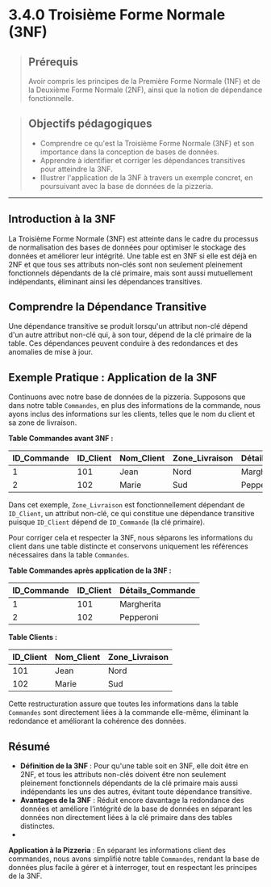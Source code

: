 # 3.4.0 Troisième Forme Normale (3NF)

<blockquote>
    <h2>Prérequis</h2>
    <p>Avoir compris les principes de la Première Forme Normale (1NF) et de la Deuxième Forme Normale (2NF), ainsi que la notion de dépendance fonctionnelle.</p>
</blockquote>

<blockquote>
    <h2>Objectifs pédagogiques</h2>
    <ul>
        <li>Comprendre ce qu'est la Troisième Forme Normale (3NF) et son importance dans la conception de bases de données.</li>
        <li>Apprendre à identifier et corriger les dépendances transitives pour atteindre la 3NF.</li>
        <li>Illustrer l'application de la 3NF à travers un exemple concret, en poursuivant avec la base de données de la pizzeria.</li>
    </ul>
</blockquote>

---

## Introduction à la 3NF

La Troisième Forme Normale (3NF) est atteinte dans le cadre du processus de normalisation des bases de données pour optimiser le stockage des données et améliorer leur intégrité. Une table est en 3NF si elle est déjà en 2NF et que tous ses attributs non-clés sont non seulement pleinement fonctionnels dépendants de la clé primaire, mais sont aussi mutuellement indépendants, éliminant ainsi les dépendances transitives.

## Comprendre la Dépendance Transitive

Une dépendance transitive se produit lorsqu'un attribut non-clé dépend d'un autre attribut non-clé qui, à son tour, dépend de la clé primaire de la table. Ces dépendances peuvent conduire à des redondances et des anomalies de mise à jour.

## Exemple Pratique : Application de la 3NF

Continuons avec notre base de données de la pizzeria. Supposons que dans notre table `Commandes`, en plus des informations de la commande, nous ayons inclus des informations sur les clients, telles que le nom du client et sa zone de livraison.

**Table Commandes avant 3NF :**

| ID_Commande | ID_Client | Nom_Client | Zone_Livraison | Détails_Commande |
|-------------|-----------|------------|----------------|------------------|
| 1           | 101       | Jean       | Nord           | Margherita       |
| 2           | 102       | Marie      | Sud            | Pepperoni        |

Dans cet exemple, `Zone_Livraison` est fonctionnellement dépendant de `ID_Client`, un attribut non-clé, ce qui constitue une dépendance transitive puisque `ID_Client` dépend de `ID_Commande` (la clé primaire).

Pour corriger cela et respecter la 3NF, nous séparons les informations du client dans une table distincte et conservons uniquement les références nécessaires dans la table `Commandes`.

**Table Commandes après application de la 3NF :**

| ID_Commande | ID_Client | Détails_Commande |
|-------------|-----------|------------------|
| 1           | 101       | Margherita       |
| 2           | 102       | Pepperoni        |

**Table Clients :**

| ID_Client | Nom_Client | Zone_Livraison |
|-----------|------------|----------------|
| 101       | Jean       | Nord           |
| 102       | Marie      | Sud            |

Cette restructuration assure que toutes les informations dans la table `Commandes` sont directement liées à la commande elle-même, éliminant la redondance et améliorant la cohérence des données.

## Résumé

- **Définition de la 3NF** : Pour qu'une table soit en 3NF, elle doit être en 2NF, et tous les attributs non-clés doivent être non seulement pleinement fonctionnels dépendants de la clé primaire mais aussi indépendants les uns des autres, évitant toute dépendance transitive.
- **Avantages de la 3NF** : Réduit encore davantage la redondance des données et améliore l'intégrité de la base de données en séparant les données non directement liées à la clé primaire dans des tables distinctes.
-

 **Application à la Pizzeria** : En séparant les informations client des commandes, nous avons simplifié notre table `Commandes`, rendant la base de données plus facile à gérer et à interroger, tout en respectant les principes de la 3NF.

